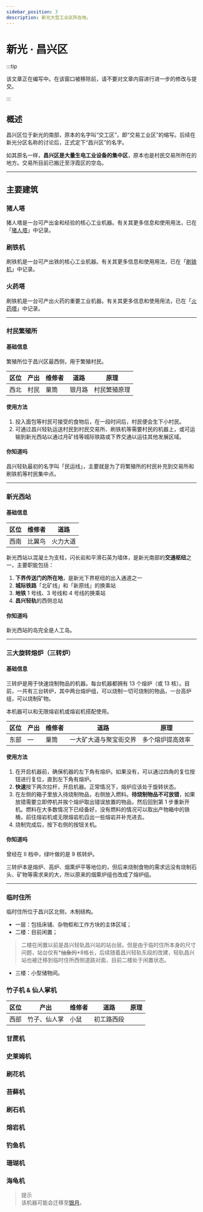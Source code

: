 ```yaml
---
sidebar_position: 3
description: 新光大型工业区所在地。
---
```


# 新光 · 昌兴区

:::tip

该文章正在编写中。在该窗口被移除前，请不要对文章内容进行进一步的修改与提交。

:::

## 概述

昌兴区位于新光的南部，原本的名字叫“交工区”，即“交易工业区”的缩写。后续在新光分区名称的讨论后，正式定下“昌兴区”的名字。

如其原名一样，**昌兴区是大量生电工业设备的集中区**，原本也是村民交易所所在的地方。交易所目前已搬迁至浮霞区的空岛。

---

## 主要建筑

### 猪人塔

猪人塔是一台可产出金和经验的核心工业机器。有关其更多信息和使用用法，已在「[猪人塔](../../industries/zombified_piglin_farm)」中记录。

### 刷铁机

刷铁机是一台可产出铁的核心工业机器。有关其更多信息和使用用法，已在「[刷铁机](../../industries/iron_golem_farm.md)」中记录。

### 火药塔

刷铁机是一台可产出火药的重要工业机器。有关其更多信息和使用用法，已在「[火药塔](../../industries/gunpowder_farm.md)」中记录。

---

### 村民繁殖所

#### 基础信息

繁殖所位于昌兴区最西侧，用于繁殖村民。

| 区位 | 产出 | 维修者 | 道路 | 原理 |
| --- | --- | --- | --- | --- |
| 西北 | 村民 | 量筒 | 银月路 | 村民繁殖原理 | 

#### 使用方法

1. 投入面包等村民可接受的食物后，在一段时间后，村民便会生下小村民。
2. 可通过昌兴轻轨运送村民到村民交易所、刷铁机等需要村民的机器上，或可运输到新光西站以通过月矿线等城际铁路或下界交通以运往其他发展区域。

#### 你知道吗

昌兴轻轨最初的名字叫「民运线」，主要就是为了将繁殖所的村民补充到交易所和刷铁机等村民集中点。

---

### 新光西站

#### 基础信息

| 区位 | 维修者 | 道路 |
| --- | --- | --- |
| 西南 | 比翼鸟 | 火力大道 |

新光西站以混凝土为支柱，闪长岩和平滑石英为墙体，是新光南部的**交通枢纽**之一，主要职能包括：

1. **下界传送门的所在地**，是新光下界枢纽的出入通道之一
2. **城际铁路**「北矿线」和「新原线」的换乘站
3. **地铁** 1 号线、3 号线和 4 号线的换乘站
4. **昌兴轻轨**的西侧总站

#### 你知道吗

新光西站的岛完全是人工岛。

---

### 三大旋转熔炉（三转炉）

#### 基础信息

三转炉是用于快速烧制物品的机器。每台机器都拥有 13 个熔炉（或 13 核）。目前，一共有三台转炉，其中两台熔炉组，可以烧制一切可烧制的物品，一台高炉组，可以烧制矿物。

本机器可以和无限熔岩机或熔岩机搭配使用。

| 区位 | 产出 | 维修者 | 道路 | 原理 |
| --- | --- | --- | --- | --- |
| 东部 | — | 量筒 | 一大矿大道与聚宝街交界 | 多个熔炉提高效率 | 

#### 使用方法

1. 在开启机器前，确保机器的左下角有熔炉。如果没有，可以通过四角的复位按钮进行复位，直到左下角有熔炉。
2. **快速**按下两次拉杆，开启机器。正常情况下，熔炉应该处于旋转状态。
3. 在左侧的箱子里放入待烧制物品，右侧放入燃料。**待烧制物品不可放错**，如果放错需要立即停机并挨个熔炉取出错误放置的物品，然后回到第 1 步重新开机。燃料在大多数情况下已经备好，没有燃料的情况可以取出产物箱中的铁桶，前往熔岩机或无限熔岩机舀出一些熔岩并补充进去。
4. 烧制完成后，按下右侧的按钮关机。

#### 你知道吗

曾经在 II 档中，绿叶做的是 9 核转炉。

三转炉本是熔炉、高炉、烟熏炉平等地位的，但后来烧制食物的需求远没有烧制石头、矿物等需求来的大，所以原来的烟熏炉组也改成了熔炉组。

---

### 临时住所

临时住所位于昌兴区北侧，木制结构。

- 一层：包括床铺、杂物柜和工作方块的主体区域；
- 二楼：目前闲置；
  
> 二楼在闲置以前是昌兴轻轨昌兴站的站台层。但是由于临时住所本身的尺寸问题，站台仅有*~~抽象的~~*8格长，后续随着昌兴轻轨东段的改建，轻轨昌兴站也被迁移到临时住所西侧道路对面，目前二楼处于闲置状态。

- 三楼：小型储物间。

### 竹子机 & 仙人掌机

| 区位 | 产出 | 维修者 | 道路 | 原理 |
| --- | --- | --- | --- | --- |
| 西部 | 竹子、仙人掌 | 小鼠 | 初工路西段 |  | 

### 甘蔗机

### 史莱姆机

### 刷花机

### 苔藓机

### 刷石机

### 熔岩机

### 钓鱼机

### 珊瑚机

### 海龟机

> 提示  
  该机器可能会迁移至[银月](../../developing_areas/silvermoon/summary)。
